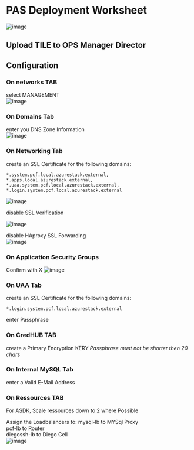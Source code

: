 # PAS Deployment Worksheet

![image](https://user-images.githubusercontent.com/8255007/43384579-bf204240-93de-11e8-9130-1751cab3c152.png)  


## Upload TILE to OPS Manager Director

## Configuration

### On networks TAB  
select MANAGEMENT  
![image](https://user-images.githubusercontent.com/8255007/43381265-6f119196-93d4-11e8-8290-4899c8db41ea.png) 

### On Domains  Tab  
enter you DNS Zone Information  
![image](https://user-images.githubusercontent.com/8255007/43381467-0dd1a78a-93d5-11e8-876f-98fb954422c4.png)  

### On Networking Tab  
create an SSL Certificate for the following domains:  
```
*.system.pcf.local.azurestack.external,
*.apps.local.azurestack.external,
*.uaa.system.pcf.local.azurestack.external,
*.login.system.pcf.local.azurestack.external
```
![image](https://user-images.githubusercontent.com/8255007/43381969-a5846e40-93d6-11e8-9c48-ad4db23e5b69.png)

disable SSL Verification  

![image](https://user-images.githubusercontent.com/8255007/43381624-83408bc6-93d5-11e8-972c-78afe0030b5f.png)

disable HAproxy SSL Forwarding  
![image](https://user-images.githubusercontent.com/8255007/43382177-42a80876-93d7-11e8-97d0-d3e6cf03c933.png)  

### On Application Security Groups
Confirm with X
![image](https://user-images.githubusercontent.com/8255007/43382226-692b11c8-93d7-11e8-884a-a409eb8169a7.png)

### On UAA Tab

create an SSL Certificate for the following domains:  
```
*.login.system.pcf.local.azurestack.external
```
enter Passphrase

### On CredHUB TAB  
create a Primary Encryption KERY
*Passphrase must not be shorter then 20 chars*

### On Internal MySQL Tab  
enter a Valid E-Mail Address

### On Ressources TAB

For ASDK, Scale ressources down to 2 where Possible

Assign the Loadbalancers to:
mysql-lb to MYSql Proxy  
pcf-lb to Router  
diegossh-lb to Diego Cell  
![image](https://user-images.githubusercontent.com/8255007/43383270-ce943bfe-93da-11e8-8b18-d89899fa0e04.png)


